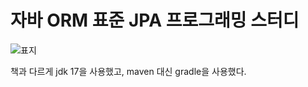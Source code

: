 # 자바 ORM 표준 JPA 프로그래밍 스터디

![표지](http://www.acornpub.co.kr/tb/detail/book/hu/hu/1436250312NtvfUYe9.jpg)

책과 다르게 jdk 17을 사용했고, maven 대신 gradle을 사용했다.